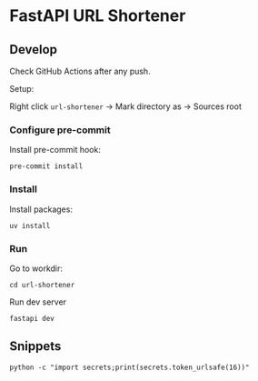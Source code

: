 # FastAPI URL Shortener

## Develop

Check GitHub Actions after any push.

Setup:

Right click `url-shortener` -> Mark directory as -> Sources root

### Configure pre-commit

Install pre-commit hook:
```shell
pre-commit install
```

### Install

Install packages:
```shell
uv install
```


### Run

Go to workdir:
```shell
cd url-shortener
```

Run dev server
```shell
fastapi dev
```

## Snippets
```shell
python -c "import secrets;print(secrets.token_urlsafe(16))"
```
